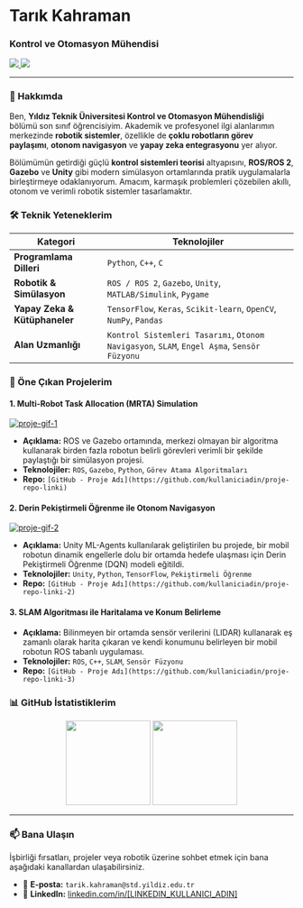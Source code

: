# Tarık Kahraman

### Kontrol ve Otomasyon Mühendisi

<p align="left">
  <a href="https://www.linkedin.com/in/[LINKEDIN_KULLANICI_ADIN]/" target="_blank">
    <img src="https://img.shields.io/badge/LinkedIn-0077B5?style=for-the-badge&logo=linkedin&logoColor=white" />
  </a>
  <a href="mailto:tarik.kahraman.email@ornek.com">
    <img src="https://img.shields.io/badge/Email-D14836?style=for-the-badge&logo=gmail&logoColor=white" />
  </a>
  <!-- Varsa Google Scholar veya kişisel web siteni de ekleyebilirsin -->
</p>

---

### 🤖 Hakkımda

Ben, **Yıldız Teknik Üniversitesi Kontrol ve Otomasyon Mühendisliği** bölümü son sınıf öğrencisiyim. Akademik ve profesyonel ilgi alanlarımın merkezinde **robotik sistemler**, özellikle de **çoklu robotların görev paylaşımı**, **otonom navigasyon** ve **yapay zeka entegrasyonu** yer alıyor.

Bölümümün getirdiği güçlü **kontrol sistemleri teorisi** altyapısını, **ROS/ROS 2**, **Gazebo** ve **Unity** gibi modern simülasyon ortamlarında pratik uygulamalarla birleştirmeye odaklanıyorum. Amacım, karmaşık problemleri çözebilen akıllı, otonom ve verimli robotik sistemler tasarlamaktır.

### 🛠️ Teknik Yeteneklerim

| Kategori | Teknolojiler |
|---|---|
| **Programlama Dilleri** | `Python`, `C++`, `C` |
| **Robotik & Simülasyon** | `ROS / ROS 2`, `Gazebo`, `Unity`, `MATLAB/Simulink`, `Pygame` |
| **Yapay Zeka & Kütüphaneler** | `TensorFlow`, `Keras`, `Scikit-learn`, `OpenCV`, `NumPy`, `Pandas` |
| **Alan Uzmanlığı** | `Kontrol Sistemleri Tasarımı`, `Otonom Navigasyon`, `SLAM`, `Engel Aşma`, `Sensör Füzyonu` |

### 🚀 Öne Çıkan Projelerim

<!-- BURASI EN ÖNEMLİ KISIM! GitHub'a sabitlediğin (pinned) en iyi projelerini burada detaylandır. -->
<!-- PROJELERİNİN GİF'LERİNİ VEYA GÖRSELLERİNİ EKLEMEK ÇOK ETKİLİ OLUR! -->

#### 1. Multi-Robot Task Allocation (MRTA) Simulation
[![proje-gif-1](https://via.placeholder.com/400x200.png?text=Proje+Görseli/GIF'i)](https://github.com/kullaniciadin/proje-repo-linki)
- **Açıklama:** ROS ve Gazebo ortamında, merkezi olmayan bir algoritma kullanarak birden fazla robotun belirli görevleri verimli bir şekilde paylaştığı bir simülasyon projesi.
- **Teknolojiler:** `ROS`, `Gazebo`, `Python`, `Görev Atama Algoritmaları`
- **Repo:** `[GitHub - Proje Adı](https://github.com/kullaniciadin/proje-repo-linki)`

#### 2. Derin Pekiştirmeli Öğrenme ile Otonom Navigasyon
[![proje-gif-2](https://via.placeholder.com/400x200.png?text=Proje+Görseli/GIF'i)](https://github.com/kullaniciadin/proje-repo-linki-2)
- **Açıklama:** Unity ML-Agents kullanılarak geliştirilen bu projede, bir mobil robotun dinamik engellerle dolu bir ortamda hedefe ulaşması için Derin Pekiştirmeli Öğrenme (DQN) modeli eğitildi.
- **Teknolojiler:** `Unity`, `Python`, `TensorFlow`, `Pekiştirmeli Öğrenme`
- **Repo:** `[GitHub - Proje Adı](https://github.com/kullaniciadin/proje-repo-linki-2)`

#### 3. SLAM Algoritması ile Haritalama ve Konum Belirleme
- **Açıklama:** Bilinmeyen bir ortamda sensör verilerini (LIDAR) kullanarak eş zamanlı olarak harita çıkaran ve kendi konumunu belirleyen bir mobil robotun ROS tabanlı uygulaması.
- **Teknolojiler:** `ROS`, `C++`, `SLAM`, `Sensör Füzyonu`
- **Repo:** `[GitHub - Proje Adı](https://github.com/kullaniciadin/proje-repo-linki-3)`


### 📊 GitHub İstatistiklerim

<p align="center">
  <img height="150em" src="https://github-readme-stats.vercel.app/api?username=[Trkkhrmn]&show_icons=true&theme=dracula&include_all_commits=true&count_private=true"/>
  <img height="150em" src="https://github-readme-stats.vercel.app/api/top-langs/?username=[Trkkhrmn]&layout=compact&langs_count=7&theme=dracula"/>
</p>

---

### 📫 Bana Ulaşın

İşbirliği fırsatları, projeler veya robotik üzerine sohbet etmek için bana aşağıdaki kanallardan ulaşabilirsiniz.

- 📧 **E-posta:** `tarik.kahraman@std.yildiz.edu.tr`
- 💼 **LinkedIn:** [linkedin.com/in/[LINKEDIN_KULLANICI_ADIN]](https://www.linkedin.com/in/[LINKEDIN_KULLANICI_ADIN]/)
